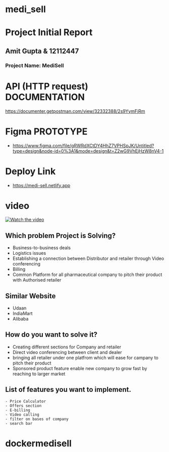 # medi_sell

# Project Initial Report

## Amit Gupta & 12112447

### Project Name: MediSell

# API (HTTP request) DOCUMENTATION 
 https://documenter.getpostman.com/view/32332388/2s9YymFjRm
# Figma PROTOTYPE
 - https://www.figma.com/file/gRWRdXCtDY4HhZ7VPHSpJK/Untitled?type=design&node-id=0%3A1&mode=design&t=Z2wG9VhEjHzW8nV4-1
# Deploy Link
  - https://medi-sell.netlify.app

# video
[![Watch the video](https://drive.google.com/file/d/1k6cGAT9WNQ6wiubsbKXYdSIPc0Eotbf8/view?usp=sharing)](https://drive.google.com/file/d/1k6cGAT9WNQ6wiubsbKXYdSIPc0Eotbf8/view?usp=sharing)

 ## Which problem Project is Solving?
  - Business-to-business deals
  - Logistics issues 
  - Establishing a connection between Distributor and retailer through Video conferencing 
  - Billing 
  - Common Platform for all pharmaceutical company to pitch their product with Authorised retailer 


## Similar Website
  - Udaan
  - IndiaMart
  - Alibaba
  

## How do you want to solve it?

   - Creating different sections for Company and retailer
   - Direct video conferencing between client and dealer 
   - bringing all retailer under one platfrom which will ease for campany to pitch their product 
   - Sponsored product feature enable new company to grow fast by reaching to larger market
  
## List of features you want to implement.

    - Price Calculator 
    - Offers section
    - E-billing 
    - Video calling
    - filter on bases of company 
    - search bar
   
# dockermedisell
